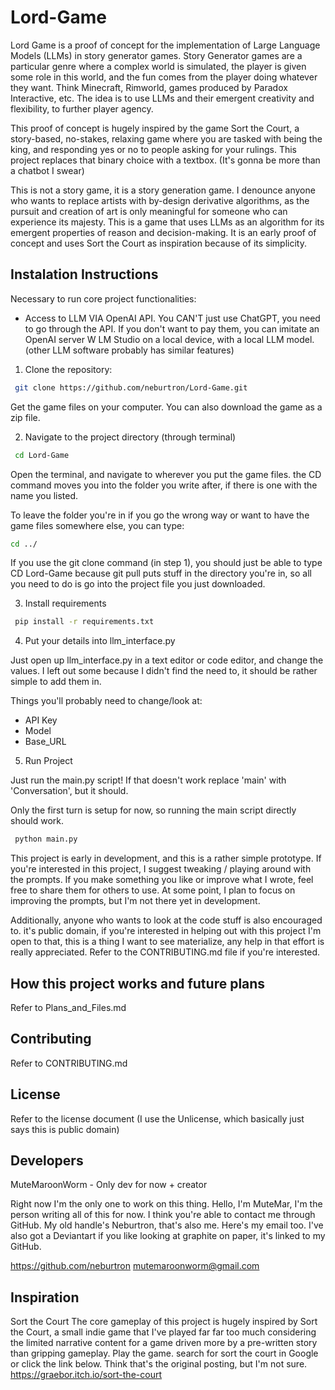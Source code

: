 # Lord-Game

Lord Game is a proof of concept for the implementation of Large Language Models (LLMs) in story generator games. Story Generator games are a particular genre where a complex world is simulated, the player is given some role in this world, and the fun comes from the player doing whatever they want. Think Minecraft, Rimworld, games produced by Paradox Interactive, etc. The idea is to use LLMs and their emergent creativity and flexibility, to further player agency.

This proof of concept is hugely inspired by the game Sort the Court, a story-based, no-stakes, relaxing game where you are tasked with being the king, and responding yes or no to people asking for your rulings. This project replaces that binary choice with a textbox. (It's gonna be more than a chatbot I swear)

This is not a story game, it is a story generation game. I denounce anyone who wants to replace artists with by-design derivative algorithms, as the pursuit and creation of art is only meaningful for someone who can experience its majesty. This is a game that uses LLMs as an algorithm for its emergent properties of reason and decision-making. It is an early proof of concept and uses Sort the Court as inspiration because of its simplicity.

## Instalation Instructions

Necessary to run core project functionalities:
- Access to LLM VIA OpenAI API. You CAN'T just use ChatGPT, you need to go through the API.
If you don't want to pay them, you can imitate an OpenAI server W LM Studio on a local device, with a local LLM model. 
(other LLM software probably has similar features)


1. Clone the repository:

```bash
 git clone https://github.com/neburtron/Lord-Game.git
```

Get the game files on your computer. You can also download the game as a zip file.

2. Navigate to the project directory (through terminal)

```bash
 cd Lord-Game
```

Open the terminal, and navigate to wherever you put the game files. the CD command moves you into the folder you write after, if there is one with the name you listed. 

To leave the folder you're in if you go the wrong way or want to have the game files somewhere else, you can type:
```bash
cd ../
```

If you use the git clone command (in step 1), you should just be able to type CD Lord-Game because git pull puts stuff in the directory you're in, so all you need to do is go into the project file you just downloaded.

3. Install requirements

```bash
 pip install -r requirements.txt
```

4. Put your details into llm_interface.py 

Just open up llm_interface.py in a text editor or code editor, and change the values. I left out some because I didn't find the need to, it should be rather simple to add them in.

Things you'll probably need to change/look at:
- API Key
- Model
- Base_URL

5. Run Project

Just run the main.py script! If that doesn't work replace 'main' with 'Conversation', but it should. 

Only the first turn is setup for now, so running the main script directly should work.

```bash
 python main.py
```

This project is early in development, and this is a rather simple prototype. If you're interested in this project, I suggest tweaking / playing around with the prompts. If you make something you like or improve what I wrote, feel free to share them for others to use. At some point, I plan to focus on improving the prompts, but I'm not there yet in development.

Additionally, anyone who wants to look at the code stuff is also encouraged to. it's public domain, if you're interested in helping out with this project I'm open to that, this is a thing I want to see materialize, any help in that effort is really appreciated. Refer to the CONTRIBUTING.md file if you're interested.

## How this project works and future plans

Refer to Plans_and_Files.md


## Contributing

Refer to CONTRIBUTING.md

## License

Refer to the license document
(I use the Unlicense, which basically just says this is public domain)

## Developers

MuteMaroonWorm - Only dev for now + creator

Right now I'm the only one to work on this thing. Hello, I'm MuteMar, I'm the person writing all of this for now. I think you're able to contact me through GitHub. My old handle's Neburtron, that's also me. Here's my email too. I've also got a Deviantart if you like looking at graphite on paper, it's linked to my GitHub.

https://github.com/neburtron
mutemaroonworm@gmail.com



## Inspiration

Sort the Court
The core gameplay of this project is hugely inspired by Sort the Court, a small indie game that I've played far far too much considering the limited narrative content for a game driven more by a pre-written story than gripping gameplay. Play the game. search for sort the court in Google or click the link below. Think that's the original posting, but I'm not sure.
https://graebor.itch.io/sort-the-court